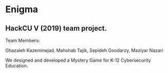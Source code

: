 # Enigma
## HackCU V (2019) team project.

Team Members:

Ghazaleh Kazeminejad, Mahshab Tajik, Sepideh Goodarzy, Maziyar Nazari

We designed and developed a Mystery Game for K-12 Cybersecurity Education.
